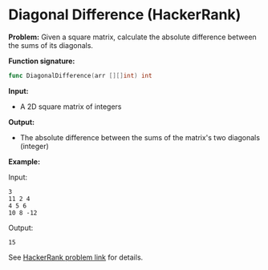 # Diagonal Difference (HackerRank)

**Problem:**
Given a square matrix, calculate the absolute difference between the sums of its diagonals.

**Function signature:**
```go
func DiagonalDifference(arr [][]int) int
```

**Input:**
- A 2D square matrix of integers

**Output:**
- The absolute difference between the sums of the matrix's two diagonals (integer)

**Example:**

Input:
```
3
11 2 4
4 5 6
10 8 -12
```
Output:
```
15
```

See [HackerRank problem link](https://www.hackerrank.com/challenges/one-week-preparation-kit-diagonal-difference/problem) for details.
